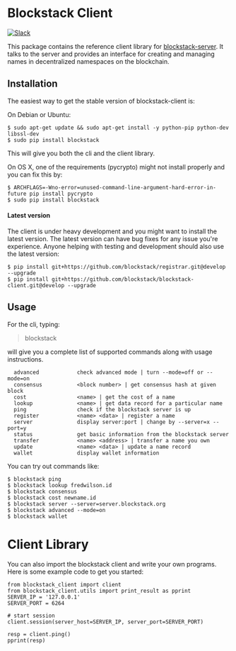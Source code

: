 # Blockstack Client

[![Slack](http://slack.blockstack.org/badge.svg)](http://slack.blockstack.org/)

This package contains the reference client library for
[blockstack-server](https://github.com/blockstack/blockstack-server). It talks to the
server and provides an interface for creating and managing names in decentralized namespaces on the blockchain.

## Installation

The easiest way to get the stable version of blockstack-client is:

On Debian or Ubuntu:

```
$ sudo apt-get update && sudo apt-get install -y python-pip python-dev libssl-dev
$ sudo pip install blockstack
```
This will give you both the cli and the client library.

On OS X, one of the requirements (pycrypto) might not install properly and you can fix this by:
```
$ ARCHFLAGS=-Wno-error=unused-command-line-argument-hard-error-in-future pip install pycrypto
$ sudo pip install blockstack
```

#### Latest version

The client is under heavy development and you might want to install the latest version.
The latest version can have bug fixes for any issue you're experience. Anyone
helping with testing and development should also use the latest version:

```
$ pip install git+https://github.com/blockstack/registrar.git@develop --upgrade
$ pip install git+https://github.com/blockstack/blockstack-client.git@develop --upgrade

```

## Usage 

For the cli, typing: 

> blockstack

will give you a complete list of supported commands along with
usage instructions.
```
  advanced            check advanced mode | turn --mode=off or --mode=on
  consensus           <block number> | get consensus hash at given block
  cost                <name> | get the cost of a name
  lookup              <name> | get data record for a particular name
  ping                check if the blockstack server is up
  register            <name> <data> | register a name
  server              display server:port | change by --server=x --port=y
  status              get basic information from the blockstack server
  transfer            <name> <address> | transfer a name you own
  update              <name> <data> | update a name record
  wallet              display wallet information
```

You can try out commands like: 
```
$ blockstack ping
$ blockstack lookup fredwilson.id
$ blockstack consensus
$ blockstack cost newname.id
$ blockstack server --server=server.blockstack.org
$ blockstack advanced --mode=on
$ blockstack wallet
```

# Client Library

You can also import the blockstack client and write your own programs. Here is some example code to get you started:

```
from blockstack_client import client
from blockstack_client.utils import print_result as pprint
SERVER_IP = '127.0.0.1'
SERVER_PORT = 6264

# start session
client.session(server_host=SERVER_IP, server_port=SERVER_PORT)

resp = client.ping()
pprint(resp)
```